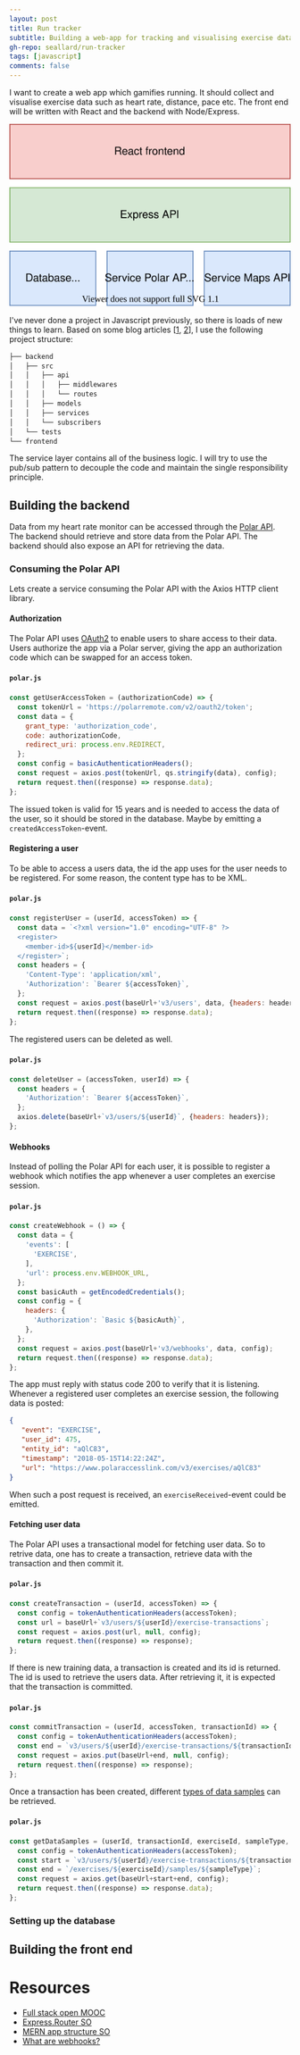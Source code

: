 ```yaml
---
layout: post
title: Run tracker
subtitle: Building a web-app for tracking and visualising exercise data
gh-repo: seallard/run-tracker
tags: [javascript]
comments: false
---
```


I want to create a web app which gamifies running. It should collect and visualise exercise data such as heart rate, distance, pace etc. The front end will be written with React and the backend with Node/Express.

<a href="url"><img src="/assets/img/runner_app.svg"></a>

I've never done a project in Javascript previously, so there is loads of new things to learn.
Based on some blog articles [[1](https://softwareontheroad.com/ideal-nodejs-project-structure/), [2](https://medium.com/codebase/structure-of-a-nodejs-api-project-cdecb46ef3f8)], I use the following project structure:

```bash
├── backend
│   ├── src
│   │   ├── api
│   │   │   ├── middlewares
│   │   │   └── routes
│   │   ├── models
│   │   ├── services
│   │   └── subscribers
│   └── tests
└── frontend
```
The service layer contains all of the business logic. I will try to use the pub/sub pattern to decouple the code and maintain the single responsibility principle.

## Building the backend
Data from my heart rate monitor can be accessed through the [Polar API](https://www.polar.com/accesslink-api/#polar-accesslink-api). The backend should retrieve and store data from the Polar API. The backend should also expose an API for retrieving the data.

### Consuming the Polar API
Lets create a service consuming the Polar API with the Axios HTTP client library.

#### Authorization
The Polar API uses [OAuth2](https://seallard.dev/2020-12-30-oauth/) to enable users to share access to their data. Users authorize the app via a Polar server, giving the app an authorization code which can be swapped for an access token.
#### **`polar.js`**
```javascript
const getUserAccessToken = (authorizationCode) => {
  const tokenUrl = 'https://polarremote.com/v2/oauth2/token';
  const data = {
    grant_type: 'authorization_code',
    code: authorizationCode,
    redirect_uri: process.env.REDIRECT,
  };
  const config = basicAuthenticationHeaders();
  const request = axios.post(tokenUrl, qs.stringify(data), config);
  return request.then((response) => response.data);
};
```
The issued token is valid for 15 years and is needed to access the data of the user, so it should be stored in the database. Maybe by emitting a ```createdAccessToken```-event.

#### Registering a user
To be able to access a users data, the id the app uses for the user needs to be registered. For some reason, the content type has to be XML.
#### **`polar.js`**
```javascript
const registerUser = (userId, accessToken) => {
  const data = `<?xml version="1.0" encoding="UTF-8" ?>
  <register>
    <member-id>${userId}</member-id>
  </register>`;
  const headers = {
    'Content-Type': 'application/xml',
    'Authorization': `Bearer ${accessToken}`,
  };
  const request = axios.post(baseUrl+'v3/users', data, {headers: headers});
  return request.then((response) => response.data);
};
```
The registered users can be deleted as well.
#### **`polar.js`**
```javascript
const deleteUser = (accessToken, userId) => {
  const headers = {
    'Authorization': `Bearer ${accessToken}`,
  };
  axios.delete(baseUrl+`v3/users/${userId}`, {headers: headers});
};
```

#### Webhooks
Instead of polling the Polar API for each user, it is possible to register a webhook which notifies the app whenever a user completes an exercise session.
#### **`polar.js`**
```javascript
const createWebhook = () => {
  const data = {
    'events': [
      'EXERCISE',
    ],
    'url': process.env.WEBHOOK_URL,
  };
  const basicAuth = getEncodedCredentials();
  const config = {
    headers: {
      'Authorization': `Basic ${basicAuth}`,
    },
  };
  const request = axios.post(baseUrl+'v3/webhooks', data, config);
  return request.then((response) => response.data);
};
```
The app must reply with status code 200 to verify that it is listening. Whenever a registered user completes an exercise session, the following data is posted:
```json
{
   "event": "EXERCISE",
   "user_id": 475,
   "entity_id": "aQlC83",
   "timestamp": "2018-05-15T14:22:24Z",
   "url": "https://www.polaraccesslink.com/v3/exercises/aQlC83"
}
```
When such a post request is received, an ```exerciseReceived```-event could be emitted.

#### Fetching user data
The Polar API uses a transactional model for fetching user data. So to retrive data, one has to create a transaction, retrieve data with the transaction and then commit it.

#### **`polar.js`**
```javascript
const createTransaction = (userId, accessToken) => {
  const config = tokenAuthenticationHeaders(accessToken);
  const url = baseUrl+`v3/users/${userId}/exercise-transactions`;
  const request = axios.post(url, null, config);
  return request.then((response) => response);
};
```
If there is new training data, a transaction is created and its id is returned. The id is used to retrieve the users data. After retrieving it, it is expected that the transaction is committed.
#### **`polar.js`**
```javascript
const commitTransaction = (userId, accessToken, transactionId) => {
  const config = tokenAuthenticationHeaders(accessToken);
  const end = `v3/users/${userId}/exercise-transactions/${transactionId}`;
  const request = axios.put(baseUrl+end, null, config);
  return request.then((response) => response);
};
```
Once a transaction has been created, different [types of data samples](https://www.polar.com/accesslink-api/?javascript--nodejs#exercise-sample-types) can be retrieved.
#### **`polar.js`**
```javascript
const getDataSamples = (userId, transactionId, exerciseId, sampleType, accessToken) => {
  const config = tokenAuthenticationHeaders(accessToken);
  const start = `v3/users/${userId}/exercise-transactions/${transactionId}`;
  const end = `/exercises/${exerciseId}/samples/${sampleType}`;
  const request = axios.get(baseUrl+start+end, config);
  return request.then((response) => response.data);
};
```

### Setting up the database


## Building the front end


# Resources
- [Full stack open MOOC](https://fullstackopen.com/en/)
- [Express.Router SO](https://stackoverflow.com/questions/28305120/differences-between-express-router-and-app-get)
- [MERN app structure SO](https://stackoverflow.com/questions/51126472/how-to-organise-file-structure-of-backend-and-frontend-in-mern/51128385#51128385)
- [What are webhooks?](https://codeburst.io/whats-a-webhook-1827b07a3ffa)
